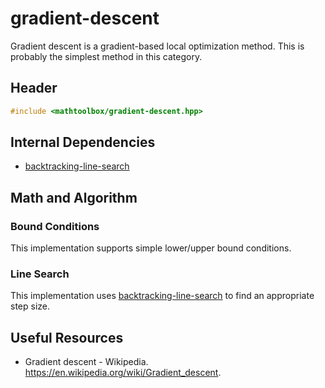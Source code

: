 # gradient-descent

Gradient descent is a gradient-based local optimization method. This is probably the simplest method in this category.

## Header

```cpp
#include <mathtoolbox/gradient-descent.hpp>
```

## Internal Dependencies

- [backtracking-line-search](../backtracking-line-search/)

## Math and Algorithm

### Bound Conditions

This implementation supports simple lower/upper bound conditions.

### Line Search

This implementation uses [backtracking-line-search](../backtracking-line-search/) to find an appropriate step size.

## Useful Resources

- Gradient descent - Wikipedia. <https://en.wikipedia.org/wiki/Gradient_descent>.
